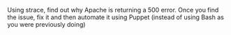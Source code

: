 Using strace, find out why Apache is returning a 500 error. Once you find the issue, fix it and then automate it using Puppet (instead of using Bash as you were previously doing)
